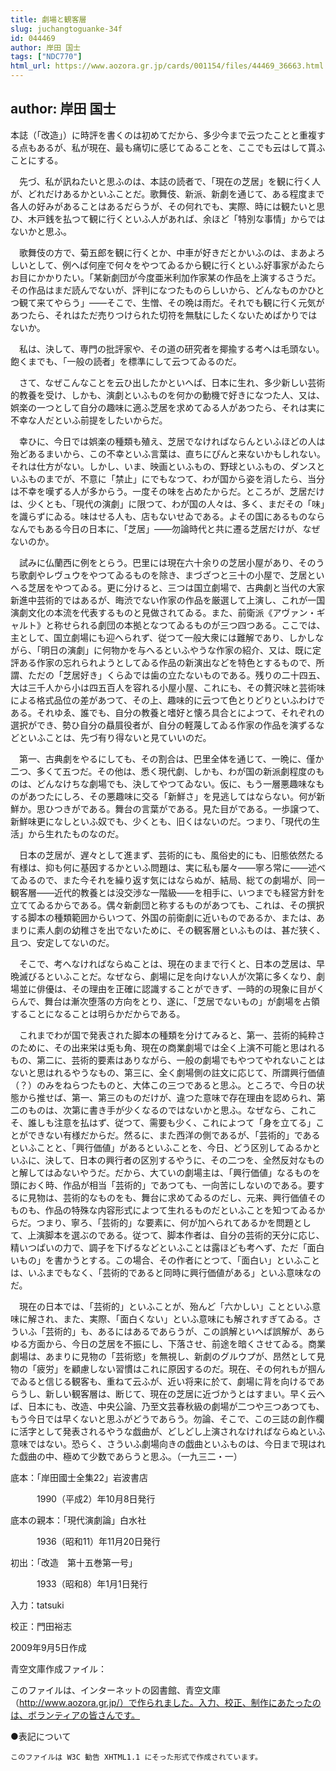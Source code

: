 ```yaml
---
title: 劇場と観客層
slug: juchangtoguanke-34f
id: 044469
author: 岸田 国士
tags: ["NDC770"]
html_url: https://www.aozora.gr.jp/cards/001154/files/44469_36663.html
---
```


## author: 岸田 国士

本誌（「改造」）に時評を書くのは初めてだから、多少今まで云つたことと重複する点もあるが、私が現在、最も痛切に感じてゐることを、ここでも云はして貰ふことにする。

　先づ、私が訊ねたいと思ふのは、本誌の読者で、「現在の芝居」を観に行く人が、どれだけあるかといふことだ。歌舞伎、新派、新劇を通じて、ある程度まで各人の好みがあることはあるだらうが、その何れでも、実際、時には観たいと思ひ、木戸銭を払つて観に行くといふ人があれば、余ほど「特別な事情」からではないかと思ふ。

　歌舞伎の方で、菊五郎を観に行くとか、中車が好きだとかいふのは、まあよろしいとして、例へば何座で何々をやつてゐるから観に行くといふ好事家がゐたらお目にかかりたい。「某新劇団が今度亜米利加作家某の作品を上演するさうだ。その作品はまだ読んでないが、評判になつたものらしいから、どんなものかひとつ観て来てやらう」――そこで、生憎、その晩は雨だ。それでも観に行く元気があつたら、それはただ売りつけられた切符を無駄にしたくないためばかりではないか。

　私は、決して、専門の批評家や、その道の研究者を揶揄する考へは毛頭ない。飽くまでも、「一般の読者」を標準にして云つてゐるのだ。

　さて、なぜこんなことを云ひ出したかといへば、日本に生れ、多少新しい芸術的教養を受け、しかも、演劇といふものを何かの動機で好きになつた人、又は、娯楽の一つとして自分の趣味に適ふ芝居を求めてゐる人があつたら、それは実に不幸な人だといふ前提をしたいからだ。

　幸ひに、今日では娯楽の種類も殖え、芝居でなければならんといふほどの人は殆どあるまいから、この不幸といふ言葉は、直ちにぴんと来ないかもしれない。それは仕方がない。しかし、いま、映画といふもの、野球といふもの、ダンスといふものまでが、不意に「禁止」にでもなつて、わが国から姿を消したら、当分は不幸を嘆ずる人が多からう。一度その味を占めたからだ。ところが、芝居だけは、少くとも、「現代の演劇」に限つて、わが国の人々は、多く、まだその「味」を識らずにゐる。味はせる人も、店もないせゐである。よその国にあるものならなんでもある今日の日本に、「芝居」――勿論時代と共に遷る芝居だけが、なぜないのか。

　試みに仏蘭西に例をとらう。巴里には現在六十余りの芝居小屋があり、そのうち歌劇やレヴュウをやつてゐるものを除き、まづざつと三十の小屋で、芝居といへる芝居をやつてゐる。更に分けると、三つは国立劇場で、古典劇と当代の大家新進中芸術的ではあるが、晦渋でない作家の作品を厳選して上演し、これが一国演劇文化の本流を代表するものと見做されてゐる。また、前衛派《アヴァン・ギャルト》と称せられる劇団の本拠となつてゐるものが三つ四つある。ここでは、主として、国立劇場にも迎へられず、従つて一般大衆には難解であり、しかしながら、「明日の演劇」に何物かを与へるといふやうな作家の紹介、又は、既に定評ある作家の忘れられようとしてゐる作品の新演出などを特色とするもので、所謂、ただの「芝居好き」くらゐでは歯の立たないものである。残りの二十四五、大は三千人から小は四五百人を容れる小屋小屋、これにも、その贅沢味と芸術味による格式品位の差があつて、その上、趣味的に云つて色とりどりといふわけである。それゆゑ、誰でも、自分の教養と嗜好と懐ろ具合とによつて、それぞれの選択ができ、勢ひ自分の贔屓役者が、自分の軽蔑してゐる作家の作品を演ずるなどといふことは、先づ有り得ないと見ていいのだ。

　第一、古典劇をやるにしても、その割合は、巴里全体を通じて、一晩に、僅か二つ、多くて五つだ。その他は、悉く現代劇、しかも、わが国の新派劇程度のものは、どんなけちな劇場でも、決してやつてゐない。仮に、もう一層悪趣味なものがあつたにしろ、その悪趣味に交る「新鮮さ」を見逃してはならない。何が新鮮か。思ひつきがである。舞台の言葉がである。見た目がである。一歩譲つて、新鮮味更になしといふ奴でも、少くとも、旧くはないのだ。つまり、「現代の生活」から生れたものなのだ。

　日本の芝居が、遅々として進まず、芸術的にも、風俗史的にも、旧態依然たる有様は、抑も何に基因するかといふ問題は、実に私も屡々――寧ろ常に――述べてゐるので、また今それを繰り返す気にはならぬが、結局、総ての劇場が、同一観客層――近代的教養とは没交渉な一階級――を相手に、いつまでも経営方針を立ててゐるからである。偶々新劇団と称するものがあつても、これは、その撰択する脚本の種類範囲からいつて、外国の前衛劇に近いものであるか、または、あまりに素人劇の幼稚さを出でないために、その観客層といふものは、甚だ狭く、且つ、安定してないのだ。

　そこで、考へなければならぬことは、現在のままで行くと、日本の芝居は、早晩滅びるといふことだ。なぜなら、劇場に足を向けない人が次第に多くなり、劇場並に俳優は、その理由を正確に認識することができず、一時的の現象に目がくらんで、舞台は漸次堕落の方向をとり、遂に、「芝居でないもの」が劇場を占領することになることは明らかだからである。

　これまでわが国で発表された脚本の種類を分けてみると、第一、芸術的純粋さのために、その出来栄は兎も角、現在の商業劇場では全く上演不可能と思はれるもの、第二に、芸術的要素はありながら、一般の劇場でもやつてやれないことはないと思はれるやうなもの、第三に、全く劇場側の註文に応じて、所謂興行価値（？）のみをねらつたものと、大体この三つであると思ふ。ところで、今日の状態から推せば、第一、第三のものだけが、違つた意味で存在理由を認められ、第二のものは、次第に書き手が少くなるのではないかと思ふ。なぜなら、これこそ、誰しも注意を払はず、従つて、需要も少く、これによつて「身を立てる」ことができない有様だからだ。然るに、また西洋の側であるが、「芸術的」であるといふことと、「興行価値」があるといふことを、今日、どう区別してゐるかといふに、決して、日本の興行者の区別するやうに、その二つを、全然反対なものと解してはゐないやうだ。だから、大ていの劇場主は、「興行価値」なるものを頭におく時、作品が相当「芸術的」であつても、一向苦にしないのである。要するに見物は、芸術的なものをも、舞台に求めてゐるのだし、元来、興行価値そのものも、作品の特殊な内容形式によつて生れるものだといふことを知つてゐるからだ。つまり、寧ろ、「芸術的」な要素に、何が加へられてあるかを問題として、上演脚本を選ぶのである。従つて、脚本作者は、自分の芸術的天分に応じ、精いつぱいの力で、調子を下げるなどといふことは露ほども考へず、ただ「面白いもの」を書かうとする。この場合、その作者にとつて、「面白い」といふことは、いふまでもなく、「芸術的であると同時に興行価値がある」といふ意味なのだ。

　現在の日本では、「芸術的」といふことが、殆んど「六かしい」ことといふ意味に解され、また、実際、「面白くない」といふ意味にも解されすぎてゐる。さういふ「芸術的」も、あるにはあるであらうが、この誤解といへば誤解が、あらゆる方面から、今日の芝居を不振にし、下落させ、前途を暗くさせてゐる。商業劇場は、あまりに見物の「芸術慾」を無視し、新劇のグルウプが、昂然として見物の「疲労」を顧慮しない習慣はこれに原因するのだ。現在、その何れもが掴んでゐると信じる観客も、重ねて云ふが、近い将来に於て、劇場に背を向けるであらうし、新しい観客層は、断じて、現在の芝居に近づかうとはすまい。早く云へば、日本にも、改造、中央公論、乃至文芸春秋級の劇場が二つや三つあつても、もう今日では早くないと思ふがどうであらう。勿論、そこで、この三誌の創作欄に活字として発表されるやうな戯曲が、どしどし上演されなければならぬといふ意味ではない。恐らく、さういふ劇場向きの戯曲といふものは、今日まで現はれた戯曲の中、極めて少数であらうと思ふ。（一九三二・一）













底本：「岸田國士全集22」岩波書店


　　　1990（平成2）年10月8日発行

底本の親本：「現代演劇論」白水社

　　　1936（昭和11）年11月20日発行

初出：「改造　第十五巻第一号」

　　　1933（昭和8）年1月1日発行

入力：tatsuki

校正：門田裕志

2009年9月5日作成

青空文庫作成ファイル：

このファイルは、インターネットの図書館、青空文庫（http://www.aozora.gr.jp/）で作られました。入力、校正、制作にあたったのは、ボランティアの皆さんです。











●表記について


	このファイルは W3C 勧告 XHTML1.1 にそった形式で作成されています。